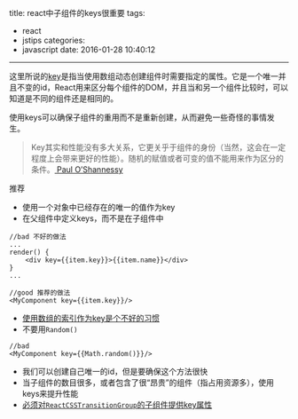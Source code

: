 title: react中子组件的keys很重要
tags:
  - react
  - jstips
categories:
  - javascript
date: 2016-01-28 10:40:12
---

这里所说的[key](https://facebook.github.io/react/docs/multiple-components.html#dynamic-children)是指当使用数组动态创建组件时需要指定的属性。它是一个唯一并且不变的id，React用来区分每个组件的DOM，并且当和另一个组件比较时，可以知道是不同的组件还是相同的。

使用keys可以确保子组件的重用而不是重新创建，从而避免一些奇怪的事情发生。

<!-- more -->

 >Key其实和性能没有多大关系，它更关乎于组件的身份（当然，这会在一定程度上会带来更好的性能）。随机的赋值或者可变的值不能用来作为区分的条件。[ Paul O’Shannessy](https://github.com/facebook/react/issues/1342#issuecomment-39230939)

推荐
+ 使用一个对象中已经存在的唯一的值作为key
+ 在父组件中定义keys，而不是在子组件中

```
//bad 不好的做法
...
render() {
    <div key={{item.key}}>{{item.name}}</div>
}
...

//good 推荐的做法
<MyComponent key={{item.key}}/>
```

+ [使用数组的索引作为key是个不好的习惯](https://medium.com/@robinpokorny/index-as-a-key-is-an-anti-pattern-e0349aece318#.76co046o9)
+ 不要用`Random()`

```
//bad
<MyComponent key={{Math.random()}}/>
```

+ 我们可以创建自己唯一的id，但是要确保这个方法很快
+ 当子组件的数目很多，或者包含了很“昂贵”的组件（指占用资源多），使用keys来提升性能
+  [必须对`ReactCSSTransitionGroup`的子组件提供key属性](http://docs.reactjs-china.com/react/docs/animation.html)